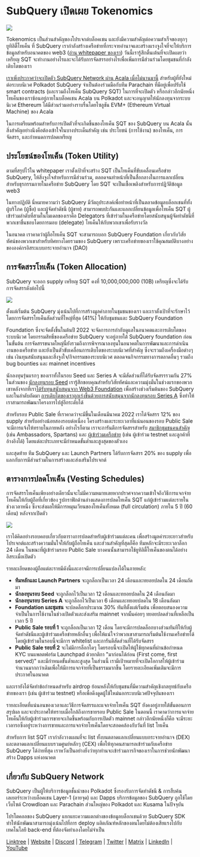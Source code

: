 # SubQuery เปิดเผย Tokenomics

![](https://miro.medium.com/max/1400/1*e42FM0TsNgOM3VacoctOzQ.png)

Tokenomics เป็นส่วนสำคัญของโปรเจกต์บล็อคเชน และยังมีความสำคัญต่อความสำเร็จของทุกๆ ยูทิลิตี้โทเค็น ที่ SubQuery เรากำลังสร้างเครือข่ายที่กระจายอำนาจและสร้างแรงจูงใจที่จะให้บริการข้อมูลสำหรับอนาคตของ web3 ([อ่าน whitepaper ของเรา](https://static.subquery.network/whitepaper.pdf)) วันนี้เรารู้สึกตื่นเต้นที่จะเปิดเผยว่าเหรียญ SQT จะทำงานอย่างไรและจะได้รับการจัดสรรอย่างไรเพื่อเพิ่มการมีส่วนร่วมโดยชุมชนที่กำลังเติบโตของเรา

[เราเพิ่งประกาศว่าจะเปิดตัว SubQuery Network ผ่าน Acala เมื่อไม่นานมานี้](https://subquery.medium.com/the-subquery-network-to-launch-on-acala-decentralising-polkadots-leading-data-indexing-service-8203d686128e) สำหรับผู้ที่ยังใหม่ต่อระบบนิเวศ Polkadot SubQuery จำเป็นต้องร่วมมือกับทีม Parachain ที่มีอยู่เพื่อปรับใช้ smart contracts (และรวมถึงโทเค็น SubQuery SQT) ในการที่จะเปิดตัว หรือกล่าวอีกนัยหนึ่ง โทเค็นของเราซ้อนอยู่ภายในบล็อคเชน Acala บน Polkadot และจะอนุญาตให้นักลงทุนจากระบบนิเวศ Ethereum ได้มีส่วนร่วมอย่างราบรื่นโดยโซลูชัน EVM+ (Ethereum Virtual Machine) ของ Acala

ในการเตรียมพร้อมสำหรับการเปิดตัวที่จะเกิดขึ้นของโทเค็น SQT ของ SubQuery บน Acala นั้น สิ่งสำคัญอย่างนึงคือต้องเข้าใจในบางประเด็นสำคัญ เช่น ประโยชน์ (การใช้งาน) ของโทเค็น, การจัดสรร, และกำหนดการปลดเหรียญ

## ประโยชน์ของโทเค็น (Token Utility)

ตามที่สรุปไว้ใน whitepaper เราตั้งเป้าที่จะสร้าง SQT เป็นโทเค็นที่ขับเคลื่อนเครือข่าย SubQuery, ให้สิ่งจูงใจสำหรับการมีส่วนร่วม, ตลอดจนทำหน้าที่เป็นสื่อกลางในการแลกเปลี่ยนสำหรับธุรกรรมภายในเครือข่าย SubQuery โดย SQT จะเป็นเชื้อเพลิงสำหรับการปฏิวัติข้อมูล web3

ในทางปฏิบัติ นี่หมายความว่า SubQuery มีวัตถุประสงค์เพื่อทำหน้าที่เป็นตลาดข้อมูลบล็อกเชนที่ทั้งผู้บริโภค (ผู้ซื้อ) และผู้จัดทำดัชนี (ผู้ขาย) สามารถพบปะกันและแลกเปลี่ยนข้อมูลเพื่อโทเค็น SQT ผู้เข้าร่วมลำดับที่สามในโมเดลของเราคือ Delegators ที่เข้าร่วมในเครือข่ายโดยสนับสนุนผู้จัดทำดัชนีที่พวกเขาชื่นชอบโดยการมอบ (delegate) โทเค็นให้กับพวกเขาเพื่อรับรางวัล

ในอนาคต เราคาดว่าผู้ถือโทเค็น SQT จะสามารถบอก SubQuery Foundation เกี่ยวกับวิสัยทัศน์ของพวกเขาสำหรับทิศทางโดยรวมของ SubQuery เพราะเครือข่ายของเราใช้คุณสมบัติบางอย่างขององค์กรอิสระแบบกระจายอำนาจ (DAO)

## การจัดสรรโทเค็น (Token Allocation)

SubQuery จะออก supply เหรียญ SQT คงที่ 10,000,000,000 (10B) เหรียญซึ่งจะได้รับการจัดสรรดังต่อไปนี้

![](https://miro.medium.com/max/1400/0*eG2TM3J0NZDaT14m)

ตั้งแต่เริ่มต้น SubQuery มุ่งเน้นไปที่การสร้างมูลค่าภายในชุมชนของเรา และเราตั้งเป้าที่จะรักษาไว้โดยการจัดสรรโทเค็นสัดส่วนที่ใหญ่ที่สุด (41%) ให้กับชุมชนและ SubQuery Foundation

Foundation ซึ่งจะจัดตั้งขึ้นในต้นปี 2022 จะจัดการการกำกับดูแลในอนาคตและการเติบโตของระบบนิเวศ โดยกรรมสิทธิ์ของเครือข่าย SubQuery จะอยู่ภายใต้  SubQuery foundation ก่อนในขั้นต้น การจัดสรรขนาดใหญ่นี้ยังรวมถึงการพิจารณาลงทุนในอนาคตในการพัฒนาและการดำเนินงานของเครือข่าย และยังเป็นตัวขับเคลื่อนการเติบโตของระบบนิเวศที่สำคัญ ซึ่งจะรวมถึงเครื่องมือต่างๆ เช่น เงินทุนสนับสนุนและสิ่งจูงใจ/กิจกรรมของระบบนิเวศ ตลอดจนกิจกรรมทางการตลาดอื่นๆ รวมถึง bug bounties และ mainnet incentives

นักลงทุนรุ่นแรกๆ ของเราทั้งในรอบ Seed และ Series A จะมีสัดส่วนที่ได้รับจัดสรรรวมกัน 27% ในส่วนของ [นักลงทุนรอบ Seed](https://subquery.medium.com/subquery-raises-1-8m-seed-round-for-future-expansion-3348c1f2a931) เรารู้สึกขอบคุณสำหรับวิสัยทัศน์และความมุ่งมั่นในช่วงแรกของพวกเขาหลังจากที่เรา[ได้รับทุนสนับสนุนจาก Web3 Foundation](https://subquery.medium.com/subquery-delivers-its-open-source-sdk-following-a-web3-foundation-grant-20da26ae87f) เพื่อสร้างช่วงเริ่มต้นของ SubQuery และในลำดับถัดมา [การเติบโตของเราถูกเร่งขึ้นด้วยการสนับสนุนจากนักลงทุนรอบ Series A](https://subquery.medium.com/series-a-1abed6c1c2af) ซึ่งทำให้เราสามารถพัฒนาโครงการไปสู่อีกระดับได้

สำหรับรอบ Public Sale ที่เราคาดว่าจะมีขึ้นในเดือนมีนาคม 2022 เราได้จัดสรร 12% ของ supply สำหรับอย่างน้อยสองรอบต่อเนื่อง โครงสร้างและระยะเวลาที่แน่นอนของรอบ Public Sale จะมีการแจ้งให้ทราบในภายหลัง อย่างไรก็ตาม เราจะการันตีการจัดสรรสำหรับ [สมาชิกชุมชนคนสำคัญ](https://subquery.medium.com/introducing-the-subquery-ambassador-program-aa82613ab804) (เช่น Ambassadors, Spartans) และ [ผู้เข้าร่วมเครือข่าย](https://subquery.medium.com/subquery-extends-invitation-to-indexing-community-348fb2f589e1) (เช่น ผู้เข้าร่วม testnet และลูกค้าที่อ้างอิงได้) โดยแต่ละประเภทจะมีกำหนดขั้นต่ำและสูงสุดของตัวเอง

และสุดท้าย ทีม SubQuery และ Launch Partners ได้รับการจัดสรร 20% ของ supply เพื่อแลกกับการมีส่วนร่วมในการสร้างและส่งเสริมโปรเจกต์

## ตารางการปลดโทเค็น (Vesting Schedules)

การจัดสรรโทเค็นเพียงอย่างเดียวนั้นจะไม่มีความหมายเลยหากปราศจากความเข้าใจถึงวิธีการแจกจ่ายโทเค็นให้กับผู้ถือที่เกี่ยวข้อง รูปกราฟิกด้านล่างแสดงการปลดโทเค็น SQT แก่ผู้เข้าร่วมแต่ละรายในช่วงเวลาหนึ่ง ซึ่งจะส่งผลให้มีการหมุนเวียนของโทเค็นทั้งหมด (full circulation) ภายใน 5 ปี (60 เดือน) หลังจากเปิดตัว

![](https://miro.medium.com/max/1400/0*mfIBkH4SjFZgGuIq)

เราได้คิดอย่างรอบคอบเกี่ยวกับตารางการปลดสำหรับผู้เข้าร่วมแต่ละคน เพื่อสร้างมูลค่าระยะยาวสำหรับโปรเจกต์และสร้างความมั่นใจให้กับผู้ถือโทเค็น และส่วนสำคัญที่สุดก็คือ ทีมหลักจะมีระยะเวลาล็อก 24 เดือน ในขณะที่ผู้เข้าร่วมรอบ Public Sale บางคนนั้นสามารถใช้ยูทิลิตี้โทเค็นของตนได้อย่างอิสระเมื่อเปิดตัว

รายละเอียดของผู้ถือแต่ละรายมีดังนี้และอาจมีการเปลี่ยนแปลงได้ในภายหลัง:

-  **ทีมหลักและ Launch Partners** จะถูกล็อกเป็นเวลา 24 เดือนและทยอยปลดใน 24 เดือนถัดมา
-  **นักลงทุนรอบ Seed** จะถูกล็อกไว้เป็นเวลา 12 เดือนและทยอยปลดใน 24 เดือนถัดมา
-  **นักลงทุนรอบ Series A** จะถูกล็อกไว้เป็นเวลา 6 เดือนและทยอยปลดใน 18 เดือนถัดมา
-  **Foundation และชุมชน** จะปลดล็อกประมาณ 30% ทันทีตั้งแต่เริ่มต้น เพื่อตอบสนองความจำเป็นในการใช้งานในช่วงเปิดตัวและส่งเสริม mainnet จากนั้นค่อยๆ ทยอยปลดส่วนที่เหลือเป็นเวลา 5 ปี
-  **Public Sale รอบที่ 1** จะถูกล็อกเป็นเวลา 12 เดือน โดยจะมีการปลดล็อกบางส่วนทันทีให้กับผู้จัดทำดัชนีและผู้เข้าร่วมเครือข่ายหลักอื่นๆ เพื่อให้แน่ใจว่าพวกเขาสามารถเริ่มต้นใช้งานเครือข่ายได้ โดยผู้เข้าร่วมในรอบนี้จะมีการ whitelist และการันตีสัดส่วนที่ได้รับจัดสรร
-  **Public Sale รอบที่ 2** จะไม่มีการล็อกใดๆ โดยรอบนี้จะเปิดให้ผู้ใช้ทุกคนที่ผ่านข้อกำหนด KYC บนแพลตฟอร์ม Launchpad ด้วยกติกา "มาก่อนได้ก่อน (First come, first served)" และมีกำหนดขั้นต่ำและสูงสุด ในส่วนนี้ เรามีเป้าหมายที่จะเปิดโอกาสให้ผู้เข้าร่วมจำนวนมากกว่าเดิมเพื่อให้มีการแจกจ่ายที่เป็นธรรมมากขึ้น โดยรายละเอียดเพิ่มเติมจะมีการประกาศในอนาคต

และเรายังได้จัดทำข้อกำหนดสำหรับ airdrop ย้อนหลังให้กับชุมชนที่มีความสำคัญเชิงกลยุทธ์กับเครือข่ายของเรา (เช่น ผู้เข้าร่วม testnet) หรือเพื่อดึงดูดผู้ใช้ใหม่นอกระบบนิเวศปัจจุบันของเรา

รายละเอียดที่แน่นอนของเวลาและวิธีการจัดสรรและแจกจ่ายโทเค็น SQT ยังคงอยู่ภายใต้ขั้นตอนการสรุปผล และจะประกาศให้ทราบเมื่อใกล้ถึงการขายรอบ Public Sale ในตอนนี้ เราคาดว่าการแจกจ่ายโทเค็นให้กับผู้เข้าร่วมการขายจะเกิดขึ้นพร้อมกับการเปิดตัว mainnet กล่าวอีกนัยหนึ่งก็คือ จะมีระยะเวลารอซึ่งอยู่ระหว่างการขายและการแจกจ่ายโทเค็นโดยจะสอดคล้องกับวันที่ list โทเค็น

สำหรับการ list SQT เรากำลังวางแผนที่จะ list ทั้งบนตลาดแลกเปลี่ยนแบบกระจายอำนาจ (DEX) และตลาดแลกเปลี่ยนแบบรวมศูนย์หลักๆ (CEX) เพื่อให้ทุกคนสามารถเข้าร่วมกับเครือข่าย SubQuery ได้ง่ายที่สุด เราหวังเป็นอย่างยิ่งว่าทุกท่านจะเข้าร่วมภารกิจของเราในการช่วยนักพัฒนาสร้าง Dapps แห่งอนาคต

## เกี่ยวกับ SubQuery Network

SubQuery เป็นผู้ให้บริการข้อมูลชั้นนำของ Polkadot ซึ่งรองรับการจัดทำดัชนี & การสืบค้นเลเยอร์ระหว่างบล็อคเชน Layer-1 (ลายจุด) และ Dapps บริการข้อมูลของ SubQuery ถูกใช้โดยเว็บไซต์ Crowdloan และ Parachain ส่วนใหญ่ของ Polkadot และ Kusama ในปัจจุบัน

โปรโตคอลของ SubQuery แยกแยะความแตกต่างของข้อมูลบล็อกเชนด้วย SubQuery SDK ทำให้นักพัฒนาสามารถมุ่งเน้นไปที่การ deploy ผลิตภัณฑ์หลักของตนโดยไม่ต้องเสียแรงไปกับเทคโนโลยี back-end ที่ต้องจัดทำเองโดยไม่จำเป็น

​​​​[Linktree](https://linktr.ee/subquerynetwork) | [Website](https://subquery.network/) | [Discord](https://discord.com/invite/78zg8aBSMG) | [Telegram](https://t.me/subquerynetwork) | [Twitter](https://twitter.com/subquerynetwork) | [Matrix](https://matrix.to/#/#subquery:matrix.org) | [LinkedIn](https://www.linkedin.com/company/subquery) | [YouTube](https://www.youtube.com/channel/UCi1a6NUUjegcLHDFLr7CqLw)
